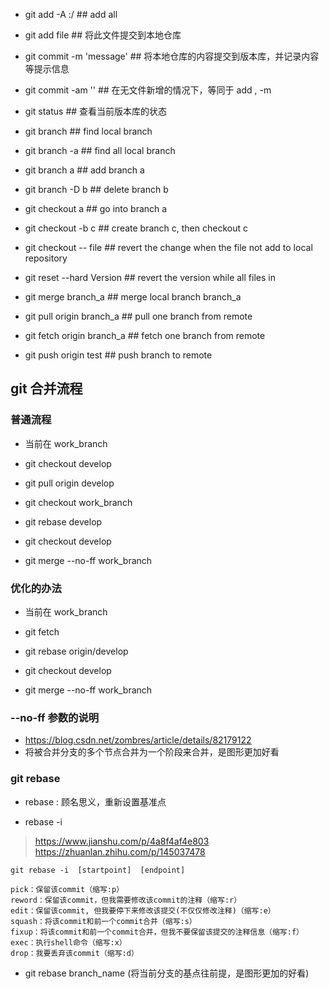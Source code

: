 - git add -A :/                      ## add all
- git add file                       ## 将此文件提交到本地仓库
- git commit -m 'message'            ## 将本地仓库的内容提交到版本库，并记录内容等提示信息
- git commit -am ''                  ## 在无文件新增的情况下，等同于 add , -m 
- git status                         ## 查看当前版本库的状态 



- git branch                         ## find local branch
- git branch -a                      ## find all local branch
- git branch a                       ## add branch a
- git branch -D b                    ## delete branch b
- git checkout a                     ## go into branch a
- git checkout -b c                  ## create branch c, then checkout c

- git checkout -- file               ## revert the change when the file not add to local repository
- git reset --hard Version           ## revert the version while all files in 
- git merge branch_a                 ## merge local branch branch_a

- git pull origin branch_a           ## pull one branch from remote
- git fetch origin branch_a          ## fetch one branch from remote
- git push origin test               ## push branch to remote



## git 合并流程

### 普通流程

- 当前在 work_branch
- git checkout develop
- git pull origin develop

- git checkout work_branch
- git rebase develop

- git checkout develop
- git merge --no-ff work_branch


### 优化的办法

- 当前在 work_branch
- git fetch
- git rebase origin/develop

- git checkout develop
- git merge --no-ff work_branch



### --no-ff 参数的说明
- https://blog.csdn.net/zombres/article/details/82179122
- 将被合并分支的多个节点合并为一个阶段来合并，是图形更加好看


### git rebase

- rebase : 顾名思义，重新设置基准点

- rebase -i
> https://www.jianshu.com/p/4a8f4af4e803
> https://zhuanlan.zhihu.com/p/145037478

```
git rebase -i  [startpoint]  [endpoint]

pick：保留该commit（缩写:p）
reword：保留该commit，但我需要修改该commit的注释（缩写:r）
edit：保留该commit, 但我要停下来修改该提交(不仅仅修改注释)（缩写:e）
squash：将该commit和前一个commit合并（缩写:s）
fixup：将该commit和前一个commit合并，但我不要保留该提交的注释信息（缩写:f）
exec：执行shell命令（缩写:x）
drop：我要丢弃该commit（缩写:d）
```

- git rebase branch_name (将当前分支的基点往前提，是图形更加的好看)



